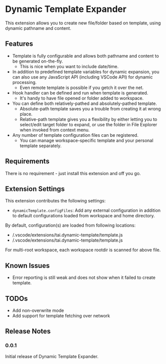 # Dynamic Template Expander

This extension allows you to create new file/folder based on template,
using dynamic pathname and content.

## Features

- Template is fully configurable and allows both pathname and content to be generated on-the-fly.
  - This is nice when you want to include date/time.
- In addition to predefined template variables for dynamic expansion, you can also use any JavaScript API (including VSCode API) for dynamic processing.
  - Even remote template is possible if you getch it over the net.
- Hook handler can be defined and run when template is generated.
  - It's handy to have file opened or folder added to workspace.
- You can define both relatively-pathed and absolutely-pathed template.
  - Absolute-path template saves you a trouble from creating it at wrong place.
  - Relative-path template gives you a flexibility by either letting you to select/edit target folder to expand, or use the folder in File Explorer when invoked from context menu.
- Any number of template configuration files can be registered.
  - You can manage workspace-specific template and your personal template separately.

## Requirements

There is no requirement - just install this extension and off you go.

## Extension Settings

This extension contributes the following settings:

* `dynamicTemplate.configFiles`: Add any external configuration in addition to default configurations loaded from workspace and home directory.

By default, configuration(s) are loaded from following locations:

* <workspace-root>/.vscode/extensions/tai.dynamic-template/template.js
* <home>/.vscode/extensions/tai.dynamic-template/template.js

For multi-root workspace, each workspace rootdir is scanned for above file.

## Known Issues

* Error reporting is still weak and does not show when it failed to create template.

## TODOs

* Add non-overwrite mode
* Add support for template fetching over network

## Release Notes

### 0.0.1

Initial release of Dynamic Template Expander.
